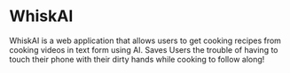 # WhiskAI
WhiskAI is a web application that allows users to get cooking recipes from cooking videos in text form using AI. Saves Users the trouble of having to touch their phone with their dirty hands while cooking to follow along!
